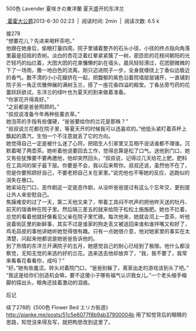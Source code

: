 500色 Lavender 夏咲きの東洋蘭 夏天盛开的东洋兰

[ 霍霍大公爵](https://pianke.me/pages/user/user.html?uid=100948)2013-6-30
02:23  |  阅读时间: 2min  |  阅读次数: 6.5 k

接278\
“想要花儿？先进来喝杯茶吧。”\
他跟在她身后，偷眼打量四周。院子里铺着整齐的石头小径，小径的终点指向角落里最是招摇的杏树。淡白的杏花泛着红晕紧紧簇了一树，密匝匝的花枝间朝阳的光芒轻巧的灿烂着，大团大团的花束慵懒的趴在墙头，晨风轻轻滑过，花团颤微微的下了一场雨，撒一地白色的流离。刚只迈进院子一步，全身就缠绕上丁香似远极近的香气。数不清的小小花瓣挤在一起，把馥郁的紫色沿着院墙层层铺开，一直铺到院子另一角正优雅伸展的满树玉兰，搭了一座花香四溢的殿堂。丁香丛旁芍药的花蕾跃跃欲试，东洋兰的绿叶也为夏天的到来做着准备。\
“你家花开得真好。”\
“之前都是爸爸照顾的。”\
“叔叔说准备今年再种些薰衣草。”\
她泡茶的手指有些僵硬，“爸爸要给你的兰花是那株？”\
“叔叔说兰花都在院子里，等夏天开的时候我可以选喜欢的。”他低头紧盯着茶杯上飘起的蒸汽，生怕一个不注意就丢了它的方向。\
她觉得自己一定是被什么迷了心窍，把陌生人引家里又互相不说话谁都不理谁。沉默着喝了两壶茶。她听着他说要回去工作，觉得总算是松了口气。送他到门口，她又有些犹豫要不要再邀他，他却突然回头，“叔叔说，记得过几天给花上肥，肥料在工具间的架子最下层。你要是不会，我以后来帮你。叔叔还说，虽然他不在了，但是你要照顾好自己，不要老把自己关在家里。”说完他也不等她的反应，逃跑似的消失在巷口。\
她呆站在门口，恶作剧这一定是恶作剧，从没听爸爸提过有这么个忘年交，更别提让外人来安慰自己。\
焦躁难安的过了一天，第二天他又来了，带着工具闷不吭声的把他昨天送的牡丹、前天的瑞香种在院子里。然后隔三差五的就来给院子松松土施施肥。她也不拦着，总觉的看着他就好像看见父亲在院子里忙碌。每次他来，她就会沏上一壶茶，听他说着街区里的新鲜事，其实不过是谁家的狗走丢又被送回来谁和谁拌嘴又和好了，鸡毛蒜皮的事他讲她听她觉得很有趣。只有一点她很介意，他对她家里的事实在太清楚，问起来他都说是她爸爸告诉他的。\
到了热情的东洋兰开满院子的五月，她感觉自己的耐心已经到了极限。他什么都没察觉，无知无觉的来选约好的兰花。选来选去他却放弃了，“我，我不要了，我常来看看花看看你，成吗？”\
“好。”她有些羞涩。转头对着院门口，“爸爸别躲了，离家出走的游戏该到头了吧。”\
“我这是给你们创造机会嘛，要不这傻小子哪有福气认识我女儿。”一个老头缩手缩脚的探出头，眼角还挂着激动的泪痕。

后记

续了278的《500色 Flower Bed
エリカ街道》http://pianke.me/posts/51c5e6077f8b9ab37900004b
用了知觉背后的眼睛的思路，知觉没来得及写，就把构思改到这里了。
